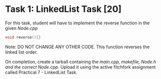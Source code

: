 # Task 1: LinkedList Task [20]

For this task, student will have to implement the reverse function in the given _Node.cpp_

```c++
void reverse(){}
```

Note: DO NOT CHANGE ANY OTHER CODE. This function reverses the linked list order.

On completion, create a tarball containing the _main.cpp, makefile, Node.h and the correct Node.cpp_. Upload it using the active fitchfork assignment called Practical 7 - LinkedList Task.
